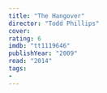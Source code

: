 ```yaml
---
title: "The Hangover"
director: "Todd Phillips"
cover: 
rating: 6
imdb: "tt1119646"
publishYear: "2009"
read: "2014"
tags:
- 
---
```

